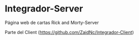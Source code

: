 # Integrador-Server
Página web de cartas Rick and Morty-Server

Parte del Client (https://github.com/ZaidNc/Integrador-Client)
